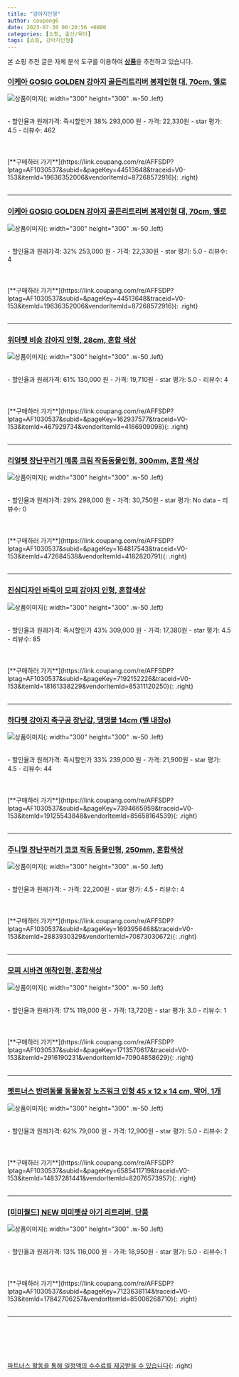 ```yaml
---
title: "강아지인형"
author: coupang6
date: 2023-07-30 00:20:56 +0800
categories: [쇼핑, 출산/육아]
tags: [쇼핑, 강아지인형]
---
```


본 쇼핑 추천 글은 자체 분석 도구를 이용하여 [**상품**](https://link.coupang.com/a/bao1ui)을 추천하고 있습니다.

### [이케아 GOSIG GOLDEN 강아지 골든리트리버 봉제인형 대, 70cm, 옐로](https://link.coupang.com/re/AFFSDP?lptag=AF1030537&subid=&pageKey=44513648&traceid=V0-153&itemId=19636352006&vendorItemId=87268572916)

![상품이미지](https://thumbnail9.coupangcdn.com/thumbnails/remote/230x230ex/image/vendor_inventory/111e/15e35e736be6a146d953f58c2e95261c6f23e67aefe11abea4cc7c18a4fa.jpg){: width="300" height="300" .w-50 .left}


<br>
- 할인율과 원래가격: 즉시할인가 38%  293,000   원
- 가격: 22,330원
- star 평가: 4.5
- 리뷰수: 462
<br>
<br>
<br>
<br>
[**구매하러 가기**](https://link.coupang.com/re/AFFSDP?lptag=AF1030537&subid=&pageKey=44513648&traceid=V0-153&itemId=19636352006&vendorItemId=87268572916){: .right}
<br>
<br>

---

### [이케아 GOSIG GOLDEN 강아지 골든리트리버 봉제인형 대, 70cm, 옐로](https://link.coupang.com/re/AFFSDP?lptag=AF1030537&subid=&pageKey=44513648&traceid=V0-153&itemId=19636352006&vendorItemId=87268572916)

![상품이미지](https://thumbnail9.coupangcdn.com/thumbnails/remote/230x230ex/image/vendor_inventory/111e/15e35e736be6a146d953f58c2e95261c6f23e67aefe11abea4cc7c18a4fa.jpg){: width="300" height="300" .w-50 .left}


<br>
- 할인율과 원래가격: 32%  253,000   원
- 가격: 22,330원
- star 평가: 5.0
- 리뷰수: 4
<br>
<br>
<br>
<br>
[**구매하러 가기**](https://link.coupang.com/re/AFFSDP?lptag=AF1030537&subid=&pageKey=44513648&traceid=V0-153&itemId=19636352006&vendorItemId=87268572916){: .right}
<br>
<br>

---

### [위더펫 비숑 강아지 인형, 28cm, 혼합 색상](https://link.coupang.com/re/AFFSDP?lptag=AF1030537&subid=&pageKey=162937577&traceid=V0-153&itemId=467929734&vendorItemId=4166909098)

![상품이미지](https://thumbnail9.coupangcdn.com/thumbnails/remote/230x230ex/image/retail/images/2018/11/30/15/5/d2f1a441-e44d-464c-a75b-b2c38a73c648.jpg){: width="300" height="300" .w-50 .left}


<br>
- 할인율과 원래가격: 61%  130,000   원
- 가격: 19,710원
- star 평가: 5.0
- 리뷰수: 4
<br>
<br>
<br>
<br>
[**구매하러 가기**](https://link.coupang.com/re/AFFSDP?lptag=AF1030537&subid=&pageKey=162937577&traceid=V0-153&itemId=467929734&vendorItemId=4166909098){: .right}
<br>
<br>

---

### [리얼펫 장난꾸러기 메롱 크림 작동동물인형, 300mm, 혼합 색상](https://link.coupang.com/re/AFFSDP?lptag=AF1030537&subid=&pageKey=164817543&traceid=V0-153&itemId=472684538&vendorItemId=4182820791)

![상품이미지](https://thumbnail7.coupangcdn.com/thumbnails/remote/230x230ex/image/product/image/vendoritem/2019/04/15/4182820791/4d67c0fd-1773-492b-a94d-95c738e23771.jpg){: width="300" height="300" .w-50 .left}


<br>
- 할인율과 원래가격: 29%  298,000   원
- 가격: 30,750원
- star 평가: No data
- 리뷰수: 0
<br>
<br>
<br>
<br>
[**구매하러 가기**](https://link.coupang.com/re/AFFSDP?lptag=AF1030537&subid=&pageKey=164817543&traceid=V0-153&itemId=472684538&vendorItemId=4182820791){: .right}
<br>
<br>

---

### [진심디자인 바둑이 모찌 강아지 인형, 혼합색상](https://link.coupang.com/re/AFFSDP?lptag=AF1030537&subid=&pageKey=7192152226&traceid=V0-153&itemId=18161338229&vendorItemId=85311120250)

![상품이미지](https://thumbnail8.coupangcdn.com/thumbnails/remote/230x230ex/image/rs_quotation_api/3yjfba6p/f21f9a7eb5214ef28c55a1a06db8fd31.jpg){: width="300" height="300" .w-50 .left}


<br>
- 할인율과 원래가격: 즉시할인가 43%  309,000   원
- 가격: 17,380원
- star 평가: 4.5
- 리뷰수: 85
<br>
<br>
<br>
<br>
[**구매하러 가기**](https://link.coupang.com/re/AFFSDP?lptag=AF1030537&subid=&pageKey=7192152226&traceid=V0-153&itemId=18161338229&vendorItemId=85311120250){: .right}
<br>
<br>

---

### [하다펫 강아지 축구공 장난감, 댕댕볼 14cm (벨 내장o)](https://link.coupang.com/re/AFFSDP?lptag=AF1030537&subid=&pageKey=7394665959&traceid=V0-153&itemId=19125543848&vendorItemId=85658164539)

![상품이미지](https://thumbnail9.coupangcdn.com/thumbnails/remote/230x230ex/image/vendor_inventory/c1f1/5a1f336962e553d45e13bfa3be58e048a8a91e9a499db3136690aece3c9c.jpg){: width="300" height="300" .w-50 .left}


<br>
- 할인율과 원래가격: 즉시할인가 33%  239,000   원
- 가격: 21,900원
- star 평가: 4.5
- 리뷰수: 44
<br>
<br>
<br>
<br>
[**구매하러 가기**](https://link.coupang.com/re/AFFSDP?lptag=AF1030537&subid=&pageKey=7394665959&traceid=V0-153&itemId=19125543848&vendorItemId=85658164539){: .right}
<br>
<br>

---

### [주니멀 장난꾸러기 코코 작동 동물인형, 250mm, 혼합색상](https://link.coupang.com/re/AFFSDP?lptag=AF1030537&subid=&pageKey=1693956468&traceid=V0-153&itemId=2883930329&vendorItemId=70873030672)

![상품이미지](https://thumbnail7.coupangcdn.com/thumbnails/remote/230x230ex/image/retail/images/2020/06/10/19/1/8ffa51d0-084b-4565-bda4-66bcc16f2073.jpg){: width="300" height="300" .w-50 .left}


<br>
- 할인율과 원래가격: 
- 가격: 22,200원
- star 평가: 4.5
- 리뷰수: 4
<br>
<br>
<br>
<br>
[**구매하러 가기**](https://link.coupang.com/re/AFFSDP?lptag=AF1030537&subid=&pageKey=1693956468&traceid=V0-153&itemId=2883930329&vendorItemId=70873030672){: .right}
<br>
<br>

---

### [모찌 시바견 애착인형, 혼합색상](https://link.coupang.com/re/AFFSDP?lptag=AF1030537&subid=&pageKey=1713570617&traceid=V0-153&itemId=2916190231&vendorItemId=70904858629)

![상품이미지](https://thumbnail9.coupangcdn.com/thumbnails/remote/230x230ex/image/retail/images/2020/06/17/19/8/22cdaaaa-332b-4fe4-be0e-6d32e3706fd5.jpg){: width="300" height="300" .w-50 .left}


<br>
- 할인율과 원래가격: 17%  119,000   원
- 가격: 13,720원
- star 평가: 3.0
- 리뷰수: 1
<br>
<br>
<br>
<br>
[**구매하러 가기**](https://link.coupang.com/re/AFFSDP?lptag=AF1030537&subid=&pageKey=1713570617&traceid=V0-153&itemId=2916190231&vendorItemId=70904858629){: .right}
<br>
<br>

---

### [펫트너스 반려동물 동물농장 노즈워크 인형 45 x 12 x 14 cm, 악어, 1개](https://link.coupang.com/re/AFFSDP?lptag=AF1030537&subid=&pageKey=6585411719&traceid=V0-153&itemId=14837281441&vendorItemId=82076573957)

![상품이미지](https://thumbnail7.coupangcdn.com/thumbnails/remote/230x230ex/image/rs_quotation_api/nuf4ubwv/32d19d151c664d0dbe92889bc1c55c02.jpg){: width="300" height="300" .w-50 .left}


<br>
- 할인율과 원래가격: 62%  79,000   원
- 가격: 12,900원
- star 평가: 5.0
- 리뷰수: 2
<br>
<br>
<br>
<br>
[**구매하러 가기**](https://link.coupang.com/re/AFFSDP?lptag=AF1030537&subid=&pageKey=6585411719&traceid=V0-153&itemId=14837281441&vendorItemId=82076573957){: .right}
<br>
<br>

---

### [[미미월드] NEW 미미펫샵 아기 리트리버, 단품](https://link.coupang.com/re/AFFSDP?lptag=AF1030537&subid=&pageKey=7123638114&traceid=V0-153&itemId=17842706257&vendorItemId=85006268710)

![상품이미지](https://thumbnail10.coupangcdn.com/thumbnails/remote/230x230ex/image/vendor_inventory/6024/249d07af304ff685b8bdaac178b63df0e4f1bf4a8baabe74732d188dbffd.jpg){: width="300" height="300" .w-50 .left}


<br>
- 할인율과 원래가격: 13%  116,000   원
- 가격: 18,950원
- star 평가: 5.0
- 리뷰수: 1
<br>
<br>
<br>
<br>
[**구매하러 가기**](https://link.coupang.com/re/AFFSDP?lptag=AF1030537&subid=&pageKey=7123638114&traceid=V0-153&itemId=17842706257&vendorItemId=85006268710){: .right}
<br>
<br>

---
<br><br><br><br><br> [파트너스 활동을 통해 일정액의 수수료를 제공받을 수 있습니다](https://link.coupang.com/a/bao1ui){: .right}